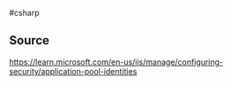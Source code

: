 #csharp 

## Source
https://learn.microsoft.com/en-us/iis/manage/configuring-security/application-pool-identities

